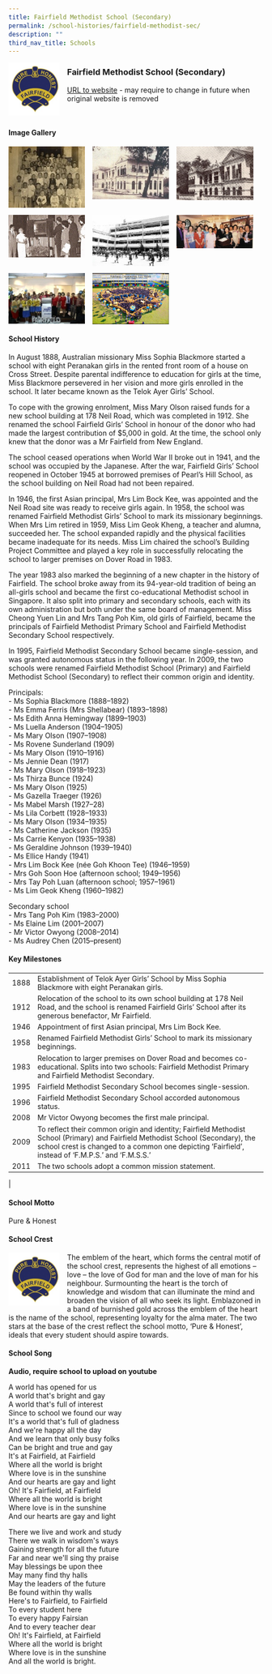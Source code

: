 ```yaml
---
title: Fairfield Methodist School (Secondary)
permalink: /school-histories/fairfield-methodist-sec/
description: ""
third_nav_title: Schools
---
```

<img src="/images/fairfieldmethodistsec1.jpg" style="width:20%;margin-right:15px;" align = "left">

### **Fairfield Methodist School (Secondary)**
[URL to website](https://fairfieldmethodistsec.moe.edu.sg/) - may require to change in future when original website is removed

<br clear="left">

#### **Image Gallery**

<p><a href="https://staging.d1yxymztqoj7qn.amplifyapp.com/images/fairfieldmethodistsec2.jpg">  
<img src="/images/fairfieldmethodistsec2.jpg" style="width:30%;margin-right:15px;" align = "left">
</a></p>

<p><a href="https://staging.d1yxymztqoj7qn.amplifyapp.com/images/fairfieldmethodistsec3.jpg">  
<img src="/images/fairfieldmethodistsec3.jpg" style="width:30%;margin-right:15px;" align = "left">
</a></p>

<p><a href="https://staging.d1yxymztqoj7qn.amplifyapp.com/images/fairfieldmethodistsec4.jpg">  
<img src="/images/fairfieldmethodistsec4.jpg" style="width:30%;margin-right:15px;" align = "left">
</a></p>

<br clear="left">

<p><a href="https://staging.d1yxymztqoj7qn.amplifyapp.com/images/fairfieldmethodistsec5.jpg">  
<img src="/images/fairfieldmethodistsec5.jpg" style="width:30%;margin-right:15px;" align = "left">
</a></p>

<p><a href="https://staging.d1yxymztqoj7qn.amplifyapp.com/images/fairfieldmethodistsec6.jpg">  
<img src="/images/fairfieldmethodistsec6.jpg" style="width:30%;margin-right:15px;" align = "left">
</a></p>

<p><a href="https://staging.d1yxymztqoj7qn.amplifyapp.com/images/fairfieldmethodistsec7.jpg">  
<img src="/images/fairfieldmethodistsec7.jpg" style="width:30%;margin-right:15px;" align = "left">
</a></p>

<br clear="left">

<p><a href="https://staging.d1yxymztqoj7qn.amplifyapp.com/images/fairfieldmethodistsec8.jpg">  
<img src="/images/fairfieldmethodistsec8.jpg" style="width:30%;margin-right:15px;" align = "left">
</a></p>

<p><a href="https://staging.d1yxymztqoj7qn.amplifyapp.com/images/fairfieldmethodistsec9.jpg">  
<img src="/images/fairfieldmethodistsec9.jpg" style="width:30%;margin-right:15px;" align = "left">
</a></p>

<br clear="left">

#### **School History**
In August 1888, Australian missionary Miss Sophia Blackmore started a school with eight Peranakan girls in the rented front room of a house on Cross Street. Despite parental indifference to education for girls at the time, Miss Blackmore persevered in her vision and more girls enrolled in the school. It later became known as the Telok Ayer Girls’ School.

To cope with the growing enrolment, Miss Mary Olson raised funds for a new school building at 178 Neil Road, which was completed in 1912. She renamed the school Fairfield Girls’ School in honour of the donor who had made the largest contribution of $5,000 in gold. At the time, the school only knew that the donor was a Mr Fairfield from New England.

The school ceased operations when World War II broke out in 1941, and the school was occupied by the Japanese. After the war, Fairfield Girls’ School reopened in October 1945 at borrowed premises of Pearl’s Hill School, as the school building on Neil Road had not been repaired.

In 1946, the first Asian principal, Mrs Lim Bock Kee, was appointed and the Neil Road site was ready to receive girls again. In 1958, the school was renamed Fairfield Methodist Girls’ School to mark its missionary beginnings. When Mrs Lim retired in 1959, Miss Lim Geok Kheng, a teacher and alumna, succeeded her. The school expanded rapidly and the physical facilities became inadequate for its needs. Miss Lim chaired the school’s Building Project Committee and played a key role in successfully relocating the school to larger premises on Dover Road in 1983.

The year 1983 also marked the beginning of a new chapter in the history of Fairfield. The school broke away from its 94-year-old tradition of being an all-girls school and became the first co-educational Methodist school in Singapore. It also split into primary and secondary schools, each with its own administration but both under the same board of management. Miss Cheong Yuen Lin and Mrs Tang Poh Kim, old girls of Fairfield, became the principals of Fairfield Methodist Primary School and Fairfield Methodist Secondary School respectively.

In 1995, Fairfield Methodist Secondary School became single-session, and was granted autonomous status in the following year. In 2009, the two schools were renamed Fairfield Methodist School (Primary) and Fairfield Methodist School (Secondary) to reflect their common origin and identity.

Principals:<br>
\- Ms Sophia Blackmore (1888–1892)<br>
\- Ms Emma Ferris (Mrs Shellabear) (1893–1898)<br>
\- Ms Edith Anna Hemingway (1899–1903)<br>
\- Ms Luella Anderson (1904–1905)<br>
\- Ms Mary Olson (1907–1908)<br>
\- Ms Rovene Sunderland (1909)<br>
\- Ms Mary Olson (1910–1916)<br>
\- Ms Jennie Dean (1917)<br>
\- Ms Mary Olson (1918–1923)<br>
\- Ms Thirza Bunce (1924)<br>
\- Ms Mary Olson (1925)<br>
\- Ms Gazella Traeger (1926)<br>
\- Ms Mabel Marsh (1927–28)<br>
\- Ms Lila Corbett (1928–1933)<br>
\- Ms Mary Olson (1934–1935)<br>
\- Ms Catherine Jackson (1935)<br>
\- Ms Carrie Kenyon (1935–1938)<br>
\- Ms Geraldine Johnson (1939–1940)<br>
\- Ms Ellice Handy (1941)<br>
\- Mrs Lim Bock Kee (née Goh Khoon Tee) (1946–1959)<br>
\- Mrs Goh Soon Hoe (afternoon school; 1949–1956)<br>
\- Mrs Tay Poh Luan (afternoon school; 1957–1961)<br>
\- Ms Lim Geok Kheng (1960–1982)

Secondary school<br>
\- Mrs Tang Poh Kim (1983–2000)<br>
\- Ms Elaine Lim (2001–2007)<br>
\- Mr Victor Owyong (2008–2014)<br>
\- Ms Audrey Chen (2015–present)

#### **Key Milestones**

|  |  |
|:---:|---|
| 1888 | Establishment of Telok Ayer Girls’ School by Miss Sophia Blackmore with eight Peranakan girls. |
| 1912 | Relocation of the school to its own school building at 178 Neil Road, and the school is renamed Fairfield Girls’ School after its generous benefactor, Mr Fairfield. |
| 1946 | Appointment of first Asian principal, Mrs Lim Bock Kee. |
| 1958 | Renamed Fairfield Methodist Girls’ School to mark its missionary beginnings. |
| 1983 | Relocation to larger premises on Dover Road and becomes co-educational. Splits into two schools: Fairfield Methodist Primary and Fairfield Methodist Secondary. |
| 1995 | Fairfield Methodist Secondary School becomes single-session. |
| 1996 | Fairfield Methodist Secondary School accorded autonomous status. |
| 2008 | Mr Victor Owyong becomes the first male principal. |
| 2009 | To reflect their common origin and identity; Fairfield Methodist School (Primary) and Fairfield Methodist School (Secondary), the school crest is changed to a common one depicting ‘Fairfield’, instead of ‘F.M.P.S.’ and ‘F.M.S.S.’ |
| 2011 | The two schools adopt a common mission statement. |
|

#### **School Motto**
Pure & Honest

#### **School Crest**
<img src="/images/fairfieldmethodistsec1.jpg" style="width:20%;margin-right:15px;" align = "left">

The emblem of the heart, which forms the central motif of the school crest, represents the highest of all emotions – love – the love of God for man and the love of man for his neighbour. Surmounting the heart is the torch of knowledge and wisdom that can illuminate the mind and broaden the vision of all who seek its light. Emblazoned in a band of burnished gold across the emblem of the heart is the name of the school, representing loyalty for the alma mater. The two stars at the base of the crest reflect the school motto, ‘Pure & Honest’, ideals that every student should aspire towards.

#### **School Song**
**Audio, require school to upload on youtube**

A world has opened for us<br>
A world that's bright and gay<br>
A world that's full of interest<br>
Since to school we found our way<br>
It's a world that's full of gladness<br>
And we're happy all the day<br>
And we learn that only busy folks<br>
Can be bright and true and gay<br>
It's at Fairfield, at Fairfield<br>
Where all the world is bright<br>
Where love is in the sunshine<br>
And our hearts are gay and light<br>
Oh! It's Fairfield, at Fairfield<br>
Where all the world is bright<br>
Where love is in the sunshine<br>
And our hearts are gay and light

There we live and work and study<br>
There we walk in wisdom's ways<br>
Gaining strength for all the future<br>
Far and near we'll sing thy praise<br>
May blessings be upon thee<br>
May many find thy halls<br>
May the leaders of the future<br>
Be found within thy walls<br>
Here's to Fairfield, to Fairfield<br>
To every student here<br>
To every happy Fairsian<br>
And to every teacher dear<br>
Oh! It's Fairfield, at Fairfield<br>
Where all the world is bright<br>
Where love is in the sunshine<br>
And all the world is bright.
